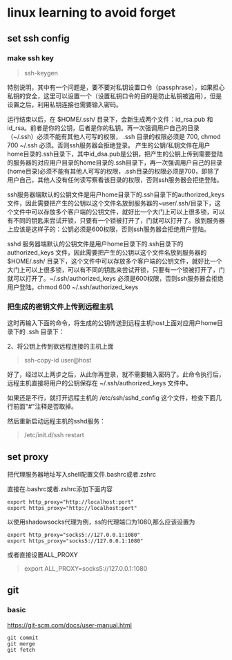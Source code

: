 # linux learning to avoid forget

## set ssh config

### make ssh key

> ssh-keygen

特别说明，其中有一个问题是，要不要对私钥设置口令（passphrase），如果担心私钥的安全，这里可以设置一个（设置私钥口令的目的是防止私钥被盗用），但是设置之后，利用私钥连接也需要输入密码。

运行结束以后，在 $HOME/.ssh/ 目录下，会新生成两个文件：id_rsa.pub 和 id_rsa。前者是你的公钥，后者是你的私钥。再一次强调用户自己的目录（~/.ssh）必须不能有其他人可写的权限， .ssh 目录的权限必须是 700, chmod 700 ~/.ssh 必须。否则ssh服务器会拒绝登录。
产生的公钥/私钥文件在用户home目录的.ssh目录下，其中id_dsa.pub是公钥，把产生的公钥上传到需要登陆的服务器的对应用户目录的home目录的.ssh目录下，再一次强调用户自己的目录(home目录)必须不能有其他人可写的权限，.ssh目录的权限必须是700，即除了用户自己，其他人没有任何读写察看该目录的权限，否则ssh服务器会拒绝登陆。

ssh服务器端默认的公钥文件是用户home目录下的.ssh目录下的authorized_keys文件，因此需要把产生的公钥以这个文件名放到服务器的~user/.ssh/目录下，这个文件中可以存放多个客户端的公钥文件，就好比一个大门上可以上很多锁，可以有不同的钥匙来尝试开锁，只要有一个锁被打开了，门就可以打开了。放到服务器上应该是这样子的：公钥必须是600权限，否则ssh服务器会拒绝用户登陆。

sshd 服务器端默认的公钥文件是用户home目录下的.ssh目录下的 authorized_keys 文件，因此需要把产生的公钥以这个文件名放到服务器的 $HOME/.ssh/ 目录下，这个文件中可以存放多个客户端的公钥文件，就好比一个大门上可以上很多锁，可以有不同的钥匙来尝试开锁，只要有一个锁被打开了，门就可以打开了。~/.ssh/authorized_keys 必须是600权限，否则ssh服务器会拒绝用户登陆。chmod 600 ~/.ssh/authorized_keys

### 把生成的密钥文件上传到远程主机

这时再输入下面的命令，将生成的公钥传送到远程主机host上面对应用户home目录下的 .ssh 目录下：

2、将公钥上传到欲远程连接的主机上面

> ssh-copy-id user@host

好了，经过以上两步之后，从此你再登录，就不需要输入密码了。此命令执行后，远程主机直接将用户的公钥保存在 ~/.ssh/authorized_keys 文件中。

如果还是不行，就打开远程主机的 /etc/ssh/sshd_config 这个文件，检查下面几行前面"#"注释是否取掉。

然后重新启动远程主机的sshd服务：
> /etc/init.d/ssh restart

## set proxy
把代理服务器地址写入shell配置文件.bashrc或者.zshrc

直接在.bashrc或者.zshrc添加下面内容
```
export http_proxy="http://localhost:port"
export https_proxy="http://localhost:port"
```

以使用shadowsocks代理为例，ss的代理端口为1080,那么应该设置为
```
export http_proxy="socks5://127.0.0.1:1080"
export https_proxy="socks5://127.0.0.1:1080"
```
或者直接设置ALL_PROXY
> export ALL_PROXY=socks5://127.0.0.1:1080

## git

### basic

https://git-scm.com/docs/user-manual.html

```
git commit
git merge
git fetch
```